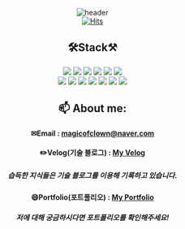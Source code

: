 <div align="center">

![header](https://capsule-render.vercel.app/api?type=wave&color=auto&height=300&section=header&text=👋WEB%20DEVELOPER&fontSize=90)<br>
[![Hits](https://hits.seeyoufarm.com/api/count/incr/badge.svg?url=https%3A%2F%2Fgithub.com%2Fgjbae1212%2Fhit-counter)](https://github.com/qkrmekem/qkrmekem)

## 🛠Stack⚒
<img src="https://img.shields.io/badge/java-1E8CBE?style=for-the-badge&logo=java&logoColor=white">
<img src="https://img.shields.io/badge/spring-6DB33F?style=for-the-badge&logo=spring&logoColor=white">
<img src="https://img.shields.io/badge/spring boot-6DB33F?style=for-the-badge&logo=springboot&logoColor=white">
<img src="https://img.shields.io/badge/thymeleaf-005F0F?style=for-the-badge&logo=thymeleaf&logoColor=white">
<img src="https://img.shields.io/badge/hibernate-59666C?style=for-the-badge&logo=hibernate&logoColor=white">
<img src="https://img.shields.io/badge/mybatis-000000?style=for-the-badge&logo=mybatis&logoColor=white">
<br>
  <img src="https://img.shields.io/badge/springsecurity-6DB33F?style=for-the-badge&logo=springsecurity&logoColor=white">
<img src="https://img.shields.io/badge/javascript-F7DF1E?style=for-the-badge&logo=javascript&logoColor=white">
<img src="https://img.shields.io/badge/jquery-0769AD?style=for-the-badge&logo=jquery&logoColor=white">
<img src="https://img.shields.io/badge/oracle-F80000?style=for-the-badge&logo=oracle&logoColor=white">
<img src="https://img.shields.io/badge/mysql-4479A1?style=for-the-badge&logo=mysql&logoColor=white">
<img src="https://img.shields.io/badge/git-F05032?style=for-the-badge&logo=git&logoColor=white">
<img src="https://img.shields.io/badge/github-181717?style=for-the-badge&logo=github&logoColor=white">


## 📫 About me:
#### ✉Email : magicofclown@naver.com
#### ✏️Velog(기술 블로그) : [My Velog](https://velog.io/@qkrmekem)
##### 습득한 지식들은 기술 블로그를 이용해 기록하고 있습니다.
#### 😄Portfolio(포트폴리오) : [My Portfolio](https://internal-fly-5da.notion.site/302d3ebff5a642f6bc83c3926a4b1465)
##### 저에 대해 궁금하시다면 포트폴리오를 확인해주세요!
</div>

<!--
**qkrmekem/qkrmekem** is a ✨ _special_ ✨ repository because its `README.md` (this file) appears on your GitHub profile.

Here are some ideas to get you started:

- 🔭 I’m currently working on ...
- 🌱 I’m currently learning ...
- 👯 I’m looking to collaborate on ...
- 🤔 I’m looking for help with ...
- 💬 Ask me about ...

- 😄 Pronouns: ...
- ⚡ Fun fact: ...
-->
